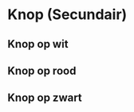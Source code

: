 # Knop (Secundair)

## Knop op wit
<Discodip name="Knop (Secundair, op wit)" />

## Knop op rood
<Discodip name="Knop (Secundair, op rood)" />

## Knop op zwart
<Discodip name="Knop (Secundair, op zwart)" />